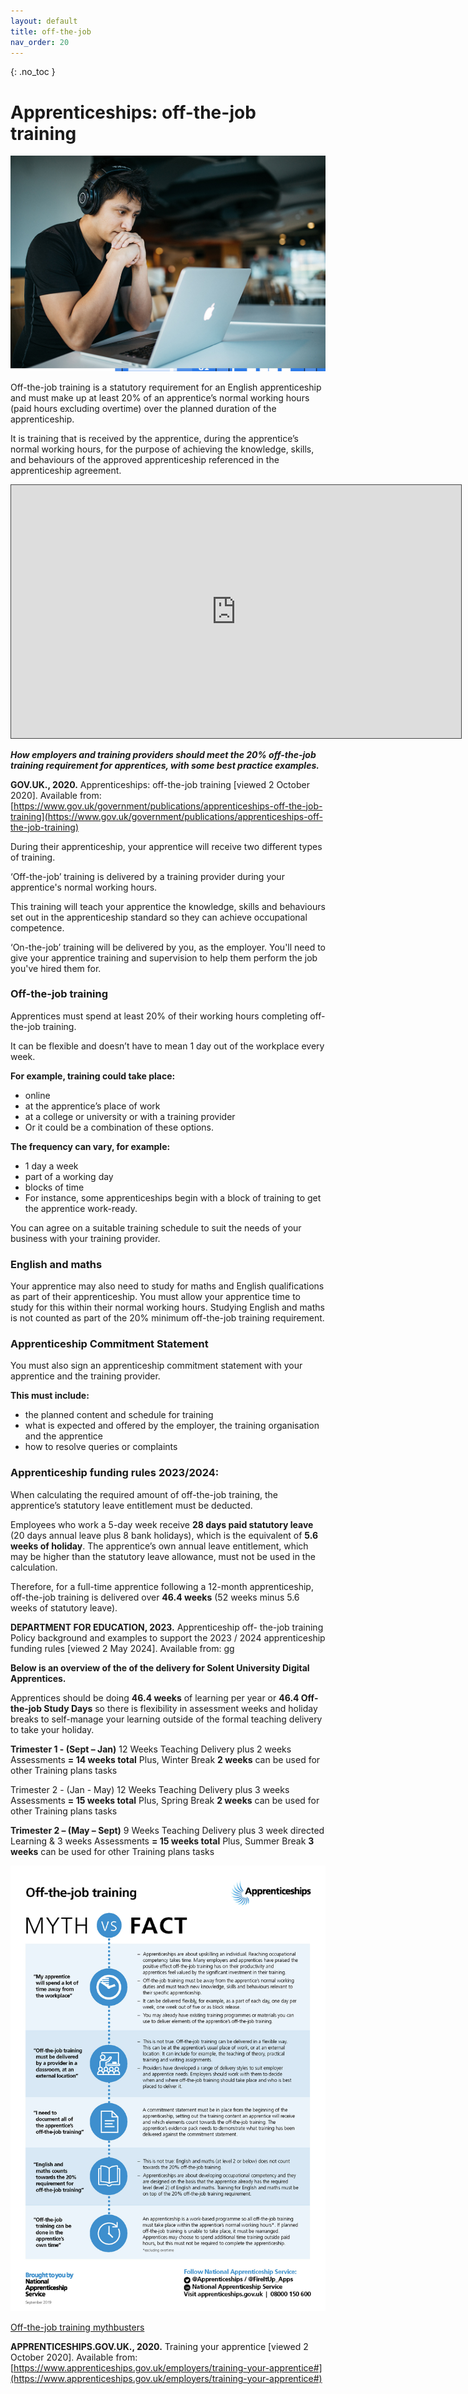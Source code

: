 ```yaml
---
layout: default
title: off-the-job
nav_order: 20
---
```


{: .no_toc }

# Apprenticeships: off-the-job training

![otj Banner](images/otj.png)

Off-the-job training is a statutory requirement for an English apprenticeship and must make up at least 20% of an apprentice’s normal working hours (paid hours excluding overtime) over the planned duration of the apprenticeship.

It is training that is received by the apprentice, during the apprentice’s normal working hours, for the purpose of achieving the knowledge, skills, and behaviours of the approved apprenticeship referenced in the apprenticeship agreement.

<iframe src="https://solent.cloud.panopto.eu/Panopto/Pages/Embed.aspx?id=98b43793-d754-413e-91fe-adc4012d443f&autoplay=false&offerviewer=true&showtitle=true&showbrand=true&captions=true&interactivity=all" height="405" width="720" style="border: 1px solid #464646;" allowfullscreen allow="autoplay"></iframe>

***How employers and training providers should meet the 20% off-the-job training requirement for apprentices, with some best practice examples.***

**GOV.UK., 2020.** Apprenticeships: off-the-job training [viewed 2 October 2020]. 
Available from: [https://www.gov.uk/government/publications/apprenticeships-off-the-job-training](https://www.gov.uk/government/publications/apprenticeships-off-the-job-training)

During their apprenticeship, your apprentice will receive two different types of training.

‘Off-the-job’ training is delivered by a training provider during your apprentice's normal working hours.

This training will teach your apprentice the knowledge, skills and behaviours set out in the apprenticeship standard so they can achieve occupational competence.

‘On-the-job’ training will be delivered by you, as the employer. You'll need to give your apprentice training and supervision to help them perform the job you've hired them for.

### Off-the-job training
Apprentices must spend at least 20% of their working hours completing off-the-job training.

It can be flexible and doesn’t have to mean 1 day out of the workplace every week.

**For example, training could take place:**

* online
* at the apprentice’s place of work
* at a college or university or with a training provider
* Or it could be a combination of these options.

**The frequency can vary, for example:**

* 1 day a week
* part of a working day
* blocks of time
* For instance, some apprenticeships begin with a block of training to get the apprentice work-ready.

You can agree on a suitable training schedule to suit the needs of your business with your training provider.

### English and maths
Your apprentice may also need to study for maths and English qualifications as part of their apprenticeship.
You must allow your apprentice time to study for this within their normal working hours.
Studying English and maths is not counted as part of the 20% minimum off-the-job training requirement.

### Apprenticeship Commitment Statement
You must also sign an apprenticeship commitment statement with your apprentice and the training provider.

**This must include:**

* the planned content and schedule for training
* what is expected and offered by the employer, the training organisation and the apprentice
* how to resolve queries or complaints

### Apprenticeship funding rules 2023/2024:

When calculating the required amount of off-the-job training, the  apprentice’s statutory leave entitlement must be deducted. 

Employees who work a 5-day week receive **28 days paid statutory leave** (20 days annual leave plus 8 bank holidays), which is the equivalent of  **5.6 weeks of holiday**. The apprentice’s own annual leave entitlement,  which may be higher than the statutory leave allowance, must not be  used in the calculation. 

Therefore, for a full-time apprentice following a 12-month apprenticeship, off-the-job training is delivered over **46.4 weeks** (52 weeks minus 5.6  weeks of statutory leave). 

**DEPARTMENT FOR EDUCATION, 2023.** Apprenticeship off- the-job training Policy background and examples to support the 2023 / 2024 apprenticeship funding rules [viewed 2 May 2024]. Available from: [gg](https://assets.publishing.service.gov.uk/media/6530efdb92895c000ddcba2b/2023_10_OTJT_Guide_v5_-_23_24_Rules_v1.0.pdf)

**Below is an overview of the of the delivery for Solent University Digital Apprentices.**

Apprentices should be doing **46.4 weeks** of learning per year or **46.4 Off-the-job Study Days** so there is flexibility in assessment weeks and holiday breaks to self-manage your learning outside of the formal teaching delivery to take your holiday.  

**Trimester 1 - (Sept – Jan)**
12 Weeks Teaching Delivery plus 2 weeks Assessments **= 14 weeks total**
Plus, Winter Break **2 weeks** can be used for other Training plans tasks

Trimester 2 - (Jan - May)
12 Weeks Teaching Delivery plus 3 weeks Assessments **= 15 weeks total**
Plus, Spring Break **2 weeks** can be used for other Training plans tasks

**Trimester 2 – (May – Sept)**
9 Weeks Teaching Delivery plus 3 week directed Learning  & 3 weeks Assessments **= 15 weeks total**
Plus, Summer Break **3 weeks** can be used for other Training plans tasks



![Off-the-job-Myths-Facts](images/Off-the-job-Myths-Facts-130919.jpg)

[Off-the-job training mythbusters](https://assets.publishing.service.gov.uk/government/uploads/system/uploads/attachment_data/file/831594/Off-the-job-Myths-Facts-130919.pdf)


**APPRENTICESHIPS.GOV.UK., 2020.** Training your apprentice [viewed 2 October 2020].
Available from: [https://www.apprenticeships.gov.uk/employers/training-your-apprentice#](https://www.apprenticeships.gov.uk/employers/training-your-apprentice#)



